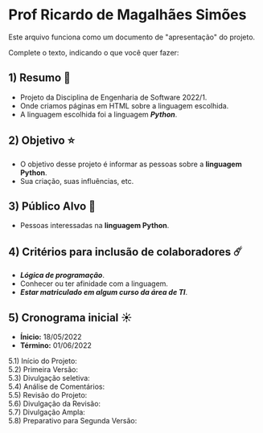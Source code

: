 # Prof Ricardo de Magalhães Simões

Este arquivo funciona como um documento de "apresentação" do projeto.

Complete o texto, indicando o que você quer fazer:

## 1) Resumo :stars:
- Projeto da Disciplina de Engenharia de Software 2022/1.  
- Onde criamos páginas em HTML sobre a linguagem escolhida.  
- A linguagem escolhida foi a linguagem ***Python***.

## 2) Objetivo :star:
- O objetivo desse projeto é informar as pessoas sobre a **linguagem Python**.
- Sua criação, suas influências, etc.

## 3) Público Alvo :milky_way:
- Pessoas interessadas na **linguagem Python**.

## 4) Critérios para inclusão de colaboradores  :comet:
- ***Lógica de programação***.
- Conhecer ou ter afinidade com a linguagem.  
- ***Estar matriculado em algum curso da área de TI***.

## 5) Cronograma inicial  :sunny:
- **Ínicio:** 18/05/2022  
- **Término:** 01/06/2022

5.1) Início do Projeto:  
5.2) Primeira Versão:  
5.3) Divulgação seletiva:  
5.4) Análise de Comentários:  
5.5) Revisão do Projeto:  
5.6) Divulgação da Revisão:  
5.7) Divulgação Ampla:  
5.8) Preparativo para Segunda Versão:  
